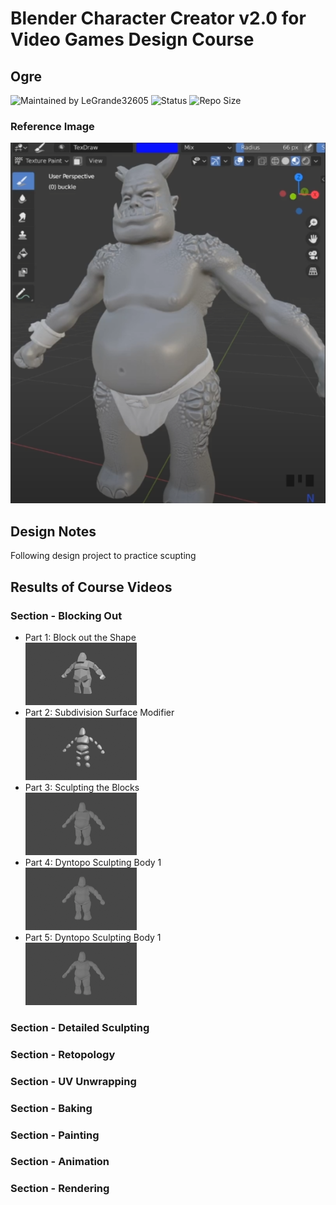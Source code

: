 # Blender Character Creator v2.0 for Video Games Design Course
## Ogre

![Maintained by LeGrande32605](https://img.shields.io/static/v1?label=Maintained%20by&message=LeGrande32605&color=blue)
![Status](https://img.shields.io/static/v1?label=Status&message=Work%20In%20Progress&color=yellow)
![Repo Size](https://img.shields.io/github/repo-size/legrande32605/GameDev-Blender-Character-Creator-Ogre)
### Reference Image
![Ogre](./Reference%20Images/Ogre.PNG)

## Design Notes
Following design project to practice scupting


## Results of Course Videos
### Section - Blocking Out
- Part 1: Block out the Shape   
[![Ogre - Block out the Shape](./Renders/Thumb%20-%20Block%20Out.png)](./Renders/Block%20Out.png)
- Part 2: Subdivision Surface Modifier   
[![Ogre - Subdivision Surface Modifier](./Renders/Thumb%20-%20Subdivision%20Surface%20Modifier.png)](./Renders/Subdivision%20Surface%20Modifier.png)
- Part 3: Sculpting the Blocks   
[![Ogre - Sculpting the Blocks](./Renders/Thumb%20-%20Sculpting%20the%20Blocks.png)](./Renders/Sculpting%20the%20Blocks.png)
- Part 4: Dyntopo Sculpting Body 1  
[![Ogre - Dyntopo Sculpting Body 1](./Renders/Thumb%20-%20Dyntopo%20Sculpting%20Body%201.png)](./Renders/Dyntopo%20Sculpting%20Body%201.png)
- Part 5: Dyntopo Sculpting Body 1  
[![Ogre - Dyntopo Sculpting Body 2](./Renders/Thumb%20-%20Dyntopo%20Sculpting%20Body%202.png)](./Renders/Dyntopo%20Sculpting%20Body%202.png)
### Section - Detailed Sculpting

### Section - Retopology

### Section - UV Unwrapping

### Section - Baking

### Section - Painting

### Section - Animation

### Section - Rendering
